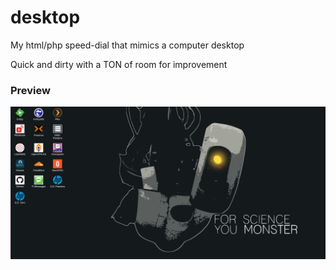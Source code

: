 # desktop
My html/php speed-dial that mimics a computer desktop

Quick and dirty with a TON of room for improvement

### Preview
![preview](preview/preview.png)
